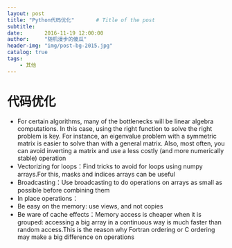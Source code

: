 ```yaml
---
layout: post
title: "Python代码优化"       # Title of the post
subtitle:  
date:       2016-11-19 12:00:00
author:     "随机漫步的傻瓜"
header-img: "img/post-bg-2015.jpg"
catalog: true
tags:
    - 其他
---
```


# 代码优化

- For certain algorithms, many of the bottlenecks will be linear algebra computations. In this case, using the right function to solve the right problem is key. For instance, an eigenvalue problem with a symmetric matrix is easier to solve than with a general matrix. Also, most often, you can avoid inverting a matrix and use a less costly (and more numerically stable) operation
- Vectorizing for loops：Find tricks to avoid for loops using numpy arrays.For this, masks and indices arrays can be useful
- Broadcasting：Use broadcasting to do operations on arrays as small as possible before combining them
- In place operations：
- Be easy on the memory: use views, and not copies
- Be ware of cache effects：Memory access is cheaper when it is grouped: accessing a big array in a continuous way is much faster than random access.This is the reason why Fortran ordering or C ordering may make a big difference on operations
